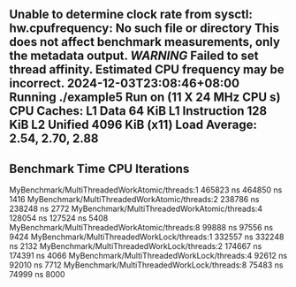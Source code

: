 Unable to determine clock rate from sysctl: hw.cpufrequency: No such file or directory
This does not affect benchmark measurements, only the metadata output.
***WARNING*** Failed to set thread affinity. Estimated CPU frequency may be incorrect.
2024-12-03T23:08:46+08:00
Running ./example5
Run on (11 X 24 MHz CPU s)
CPU Caches:
  L1 Data 64 KiB
  L1 Instruction 128 KiB
  L2 Unified 4096 KiB (x11)
Load Average: 2.54, 2.70, 2.88
----------------------------------------------------------------------------------------
Benchmark                                              Time             CPU   Iterations
----------------------------------------------------------------------------------------
MyBenchmark/MultiThreadedWorkAtomic/threads:1     465823 ns       464850 ns         1416
MyBenchmark/MultiThreadedWorkAtomic/threads:2     238786 ns       238248 ns         2772
MyBenchmark/MultiThreadedWorkAtomic/threads:4     128054 ns       127524 ns         5408
MyBenchmark/MultiThreadedWorkAtomic/threads:8      99888 ns        97556 ns         9424
MyBenchmark/MultiThreadedWorkLock/threads:1       332557 ns       332248 ns         2132
MyBenchmark/MultiThreadedWorkLock/threads:2       174667 ns       174391 ns         4066
MyBenchmark/MultiThreadedWorkLock/threads:4        92612 ns        92010 ns         7712
MyBenchmark/MultiThreadedWorkLock/threads:8        75483 ns        74999 ns         8000
